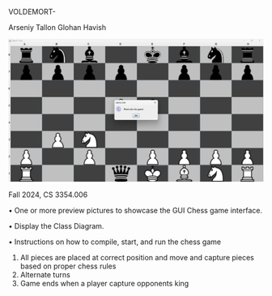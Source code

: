 VOLDEMORT-

Arseniy
Tallon
Glohan
Havish

![alt text](image-1.png)

Fall 2024, CS 3354.006

• One or more preview pictures to showcase the GUI Chess game interface.

• Display the Class Diagram.

• Instructions on how to compile, start, and run the chess game

1. All pieces are placed at correct position and move and capture pieces based on proper chess rules
2. Alternate turns
3. Game ends when a player capture opponents king